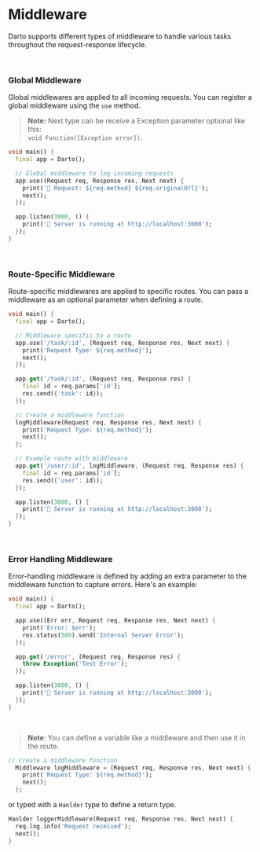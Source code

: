 # Middleware

Darto supports different types of middleware to handle various tasks throughout the request-response lifecycle.

<br />

### Global Middleware

Global middlewares are applied to all incoming requests. You can register a global middleware using the `use` method.

> **Note:** Next type can be receive a Exception parameter optional like this:<br/>`void Function([Exception error])`.

```dart
void main() {
  final app = Darto();

  // Global middleware to log incoming requests
  app.use((Request req, Response res, Next next) {
    print('📝 Request: ${req.method} ${req.originalUrl}');
    next();
  });

  app.listen(3000, () {
    print('🔹 Server is running at http://localhost:3000');
  });
}
```

<br />

### Route-Specific Middleware

Route-specific middlewares are applied to specific routes. You can pass a middleware as an optional parameter when defining a route.

```dart
void main() {
  final app = Darto();

  // Middleware specific to a route
  app.use('/task/:id', (Request req, Response res, Next next) {
    print('Request Type: ${req.method}');
    next();
  });

  app.get('/task/:id', (Request req, Response res) {
    final id = req.params['id'];
    res.send({'task': id});
  });

  // Create a middleware function
  logMiddleware(Request req, Response res, Next next) {
    print('Request Type: ${req.method}');
    next();
  };

  // Example route with middleware
  app.get('/user/:id', logMiddleware, (Request req, Response res) {
    final id = req.params['id'];
    res.send({'user': id});
  });

  app.listen(3000, () {
    print('🔹 Server is running at http://localhost:3000');
  });
}
```

<br />

### Error Handling Middleware

Error-handling middleware is defined by adding an extra parameter to the middleware function to capture errors. Here's an example:

```dart
void main() {
  final app = Darto();

  app.use((Err err, Request req, Response res, Next next) {
    print('Error: $err');
    res.status(500).send('Internal Server Error');
  });

  app.get('/error', (Request req, Response res) {
    throw Exception('Test Error');
  });

  app.listen(3000, () {
    print('🔹 Server is running at http://localhost:3000');
  });
}
```

<br />

> **Note**: You can define a variable like a middleware and then use it in the route.

```dart
// Create a middleware function
  Middleware logMiddleware = (Request req, Response res, Next next) {
    print('Request Type: ${req.method}');
    next();
  };
```

or typed with a `Hanlder` type to define a return type.

```dart
Hanlder loggerMiddleware(Request req, Response res, Next next) {
  req.log.info('Request received');
  next();
}
```
